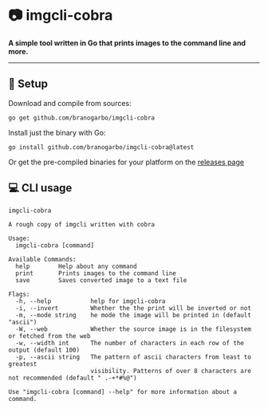 # 📷 **imgcli-cobra**
**A simple tool written in Go that prints images to the command line and more.**

---

## 🔧 **Setup**
Download and compile from sources:
```
go get github.com/branogarbo/imgcli-cobra
```
Install just the binary with Go:
```
go install github.com/branogarbo/imgcli-cobra@latest
```

Or get the pre-compiled binaries for your platform on the [releases page](https://github.com/branogarbo/imgcli-cobra/releases)


## 💻 **CLI usage**
```
imgcli-cobra

A rough copy of imgcli written with cobra

Usage:
  imgcli-cobra [command]

Available Commands:
  help        Help about any command
  print       Prints images to the command line
  save        Saves converted image to a text file

Flags:
  -h, --help           help for imgcli-cobra
  -i, --invert         Whether the the print will be inverted or not
  -m, --mode string    he mode the image will be printed in (default "ascii")
  -W, --web            Whether the source image is in the filesystem or fetched from the web
  -w, --width int      The number of characters in each row of the output (default 100)
  -p, --ascii string   The pattern of ascii characters from least to greatest 
                       visibility. Patterns of over 8 characters are not recommended (default " .-+*#%@")

Use "imgcli-cobra [command] --help" for more information about a command.
```